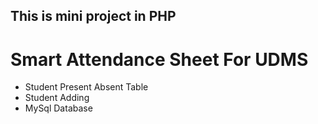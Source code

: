 ## This is mini project in PHP

# Smart Attendance Sheet For UDMS
 
   - Student Present Absent Table
   - Student Adding
   - MySql Database
   